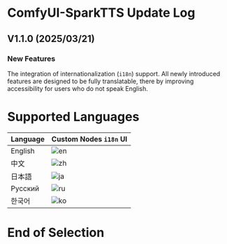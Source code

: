 # ComfyUI-SparkTTS Update Log

## V1.1.0 (2025/03/21)
### New Features
The integration of internationalization (`i18n`) support. All newly introduced features are designed to be fully translatable, there by improving accessibility for users who do not speak English.

# Supported Languages
| Language | Custom Nodes `i18n` UI |
|----------|-------|
| English  | ![en](https://github.com/user-attachments/assets/68c05dee-3954-4de8-80b4-c7b322dcedda) |
| 中文     | ![zh](https://github.com/user-attachments/assets/1465ed1e-0104-4079-884a-b1a863b5f2ce) |
| 日本語   | ![ja](https://github.com/user-attachments/assets/4a93635f-7eba-4d01-bbc5-b1541fac8a8e) |
| Русский  | ![ru](https://github.com/user-attachments/assets/6ff3d2d8-ab32-45f8-a949-14f9edc121d3) |
| 한국어   | ![ko](https://github.com/user-attachments/assets/955fc165-785c-4d56-9a10-a840669bdac2) |
# End of Selection
